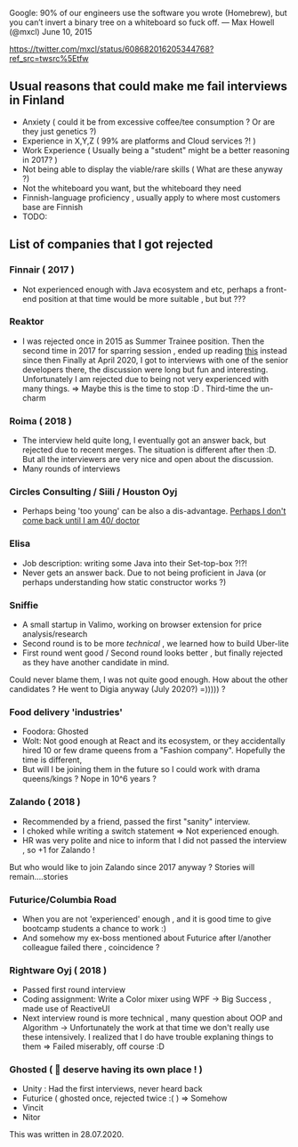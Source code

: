 Google: 90% of our engineers use the software you wrote (Homebrew), but you can’t invert a binary tree on a whiteboard so fuck off.
— Max Howell (@mxcl) June 10, 2015

https://twitter.com/mxcl/status/608682016205344768?ref_src=twsrc%5Etfw


## Usual reasons that could make me fail interviews in Finland

- Anxiety ( could it be from excessive coffee/tee consumption ? Or are they just genetics ?)
- Experience in X,Y,Z ( 99% are platforms and Cloud services ?! )
- Work Experience ( Usually being a "student" might be a better reasoning in 2017? )
- Not being able to display the viable/rare skills ( What are these anyway ?)
- Not the whiteboard you want, but the whiteboard they need
- Finnish-language proficiency , usually apply to where most customers base are Finnish
- TODO:

## List of companies that I got rejected

### Finnair ( 2017 )
- Not experienced enough with Java ecosystem and etc, perhaps a front-end position at that time would be more suitable , but but ???

### Reaktor
- I was rejected once in 2015 as Summer Trainee position. Then the second time in 2017 for sparring session , ended up reading [this](https://github.com/reaktor/tips-for-ppl-who-want-to-learn) instead since then 
Finally at April 2020, I got to interviews with one of the senior developers there, the discussion were long but fun and interesting. Unfortunately I am rejected due to being not very experienced with many things. 
=> Maybe this is the time to stop :D  . Third-time the un-charm

### Roima ( 2018 )
- The interview held quite long, I eventually got an answer back, but rejected due to recent merges. The situation is different after then :D. But all the interviewers are very nice and open about the discussion.
- Many rounds of interviews

### Circles Consulting / Siili / Houston Oyj
- Perhaps being 'too young' can be also a dis-advantage. [Perhaps I don't come back until I am 40/ doctor](https://www.youtube.com/watch?v=hVODv8A5-EM)

### Elisa 
- Job description: writing some Java into their Set-top-box ?!?!
- Never gets an answer back. Due to not being proficient in Java (or perhaps understanding how static constructor works ?)

### Sniffie 
- A small startup in Valimo, working on browser extension for price analysis/research
- Second round is to be more *technical* , we learned how to build Uber-lite
- First round went good / Second round looks better , but finally rejected as they have another candidate in mind.

Could never blame them, I was not quite good enough.
How about the other candidates ? He went to Digia anyway (July 2020?) =))))) ?

### Food delivery 'industries'
- Foodora: Ghosted
- Wolt: Not good enough at React and its ecosystem, or they accidentally hired 10 or few drame queens from a "Fashion company". Hopefully the time is different, 
- But will I be joining them in the future so I could work with drama queens/kings ? Nope in 10^6 years ?

### Zalando ( 2018 )
- Recommended by a friend, passed the first "sanity" interview.
- I choked while writing a switch statement => Not experienced enough.
- HR was very polite and nice to inform that I did not passed the interview , so +1 for Zalando !

But who would like to join Zalando since 2017 anyway ? Stories will remain....stories

### Futurice/Columbia Road 
- When you are not 'experienced' enough , and it is good time to give bootcamp students a chance to work :)
- And somehow my ex-boss mentioned about Futurice after I/another colleague failed there , coincidence ?

### Rightware Oyj ( 2018 )
- Passed first round interview
- Coding assignment: Write a Color mixer using WPF -> Big Success , made use of ReactiveUI
- Next interview round is more technical , many question about OOP and Algorithm -> Unfortunately the work at that time we don't really use these intensively. I realized that I do have trouble explaning things to them
=> Failed miserably, off course :D 

### Ghosted ( :ghost: deserve having its own place ! )
- Unity : Had the first interviews, never heard back
- Futurice ( ghosted once, rejected twice :(  ) => Somehow 
- Vincit
- Nitor

This was written in 28.07.2020. 